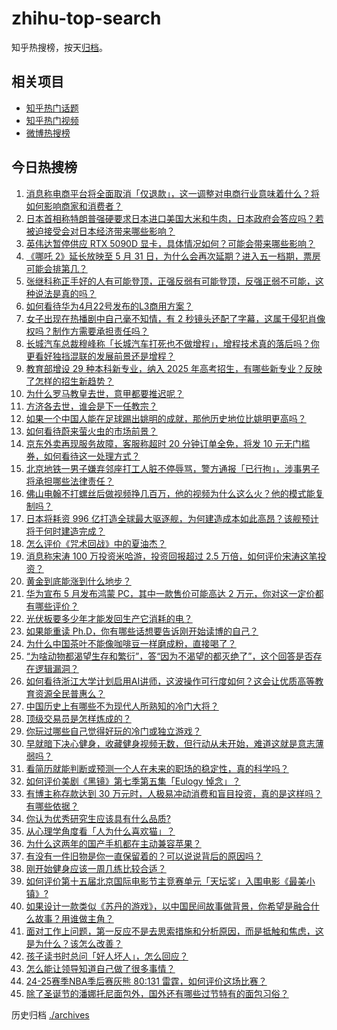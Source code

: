 # zhihu-top-search

知乎热搜榜，按天[归档](./archives)。

## 相关项目

- [知乎热门话题](https://github.com/justjavac/zhihu-trending-hot-questions)
- [知乎热门视频](https://github.com/justjavac/zhihu-trending-hot-video)
- [微博热搜榜](https://github.com/justjavac/weibo-trending-hot-search)

## 今日热搜榜

<!-- BEGIN -->
<!-- 最后更新时间 Wed Apr 23 2025 02:42:48 GMT+0800 (China Standard Time) -->

1. [消息称电商平台将全面取消「仅退款」，这一调整对电商行业意味着什么？将如何影响商家和消费者？](https://www.zhihu.com/search?q=https%3A%2F%2Fapi.zhihu.com%2Fquestions%2F1898080865973662583)
1. [日本首相称特朗普强硬要求日本进口美国大米和牛肉，日本政府会答应吗？若被迫接受会对日本经济带来哪些影响？](https://www.zhihu.com/search?q=https%3A%2F%2Fapi.zhihu.com%2Fquestions%2F1897991291586962197)
1. [英伟达暂停供应 RTX 5090D 显卡，具体情况如何？可能会带来哪些影响？](https://www.zhihu.com/search?q=https%3A%2F%2Fapi.zhihu.com%2Fquestions%2F1897224478980809260)
1. [《哪吒 2》延长放映至 5 月 31 日，为什么会再次延期？进入五一档期，票房可能会排第几？](https://www.zhihu.com/search?q=https%3A%2F%2Fapi.zhihu.com%2Fquestions%2F1897967366580691557)
1. [张继科称正手好的人有可能登顶，正强反弱有可能登顶，反强正弱不可能，这种说法是真的吗？](https://www.zhihu.com/search?q=https%3A%2F%2Fapi.zhihu.com%2Fquestions%2F1897703649792202133)
1. [如何看待华为4月22号发布的L3商用方案？](https://www.zhihu.com/search?q=https%3A%2F%2Fapi.zhihu.com%2Fquestions%2F1898105008437847355)
1. [女子出现在热播剧中自己毫不知情，有 2 秒镜头还配了字幕，这属于侵犯肖像权吗？制作方需要承担责任吗？](https://www.zhihu.com/search?q=https%3A%2F%2Fapi.zhihu.com%2Fquestions%2F1897390300189650991)
1. [长城汽车总裁穆峰称「长城汽车打死也不做增程」，增程技术真的落后吗？你更看好独挡混联的发展前景还是增程？](https://www.zhihu.com/search?q=https%3A%2F%2Fapi.zhihu.com%2Fquestions%2F1897746802142306378)
1. [教育部增设 29 种本科新专业，纳入 2025 年高考招生，有哪些新专业？反映了怎样的招生新趋势？](https://www.zhihu.com/search?q=https%3A%2F%2Fapi.zhihu.com%2Fquestions%2F1897959954473776345)
1. [为什么罗马教皇去世，意甲都要推迟呢？](https://www.zhihu.com/search?q=https%3A%2F%2Fapi.zhihu.com%2Fquestions%2F1897917099034276331)
1. [方济各去世，谁会是下一任教宗？](https://www.zhihu.com/search?q=https%3A%2F%2Fapi.zhihu.com%2Fquestions%2F1897695631277027787)
1. [如果一个中国人能在足球踢出姚明的成就，那他历史地位比姚明更高吗？](https://www.zhihu.com/search?q=https%3A%2F%2Fapi.zhihu.com%2Fquestions%2F1895553554913137801)
1. [如何看待蔚来萤火虫的市场前景？](https://www.zhihu.com/search?q=https%3A%2F%2Fapi.zhihu.com%2Fquestions%2F1897041127921653178)
1. [京东外卖再现服务故障，客服称超时 20 分钟订单全免，将发 10 元无门槛券，如何看待这一处理方式？](https://www.zhihu.com/search?q=https%3A%2F%2Fapi.zhihu.com%2Fquestions%2F1898004011774342680)
1. [北京地铁一男子嫌弃邻座打工人脏不停辱骂，警方通报「已行拘」，涉事男子将承担哪些法律责任？](https://www.zhihu.com/search?q=https%3A%2F%2Fapi.zhihu.com%2Fquestions%2F1897598981221093671)
1. [佛山电翰不打螺丝后做视频挣几百万，他的视频为什么这么火？他的模式能复制吗？](https://www.zhihu.com/search?q=https%3A%2F%2Fapi.zhihu.com%2Fquestions%2F1896626988447391996)
1. [日本将耗资 996 亿打造全球最大驱逐舰，为何建造成本如此高昂？该舰预计将于何时建造完成？](https://www.zhihu.com/search?q=https%3A%2F%2Fapi.zhihu.com%2Fquestions%2F1897611084057264931)
1. [怎么评价《咒术回战》中的夏油杰？](https://www.zhihu.com/search?q=https%3A%2F%2Fapi.zhihu.com%2Fquestions%2F428859226)
1. [消息称宋涛 100 万投资米哈游，投资回报超过 2.5 万倍，如何评价宋涛这笔投资？](https://www.zhihu.com/search?q=https%3A%2F%2Fapi.zhihu.com%2Fquestions%2F1897396503166838751)
1. [黄金到底能涨到什么地步？](https://www.zhihu.com/search?q=https%3A%2F%2Fapi.zhihu.com%2Fquestions%2F1895842686189168614)
1. [华为宣布 5 月发布鸿蒙 PC，其中一款售价可能高达 2 万元，你对这一定价都有哪些评价？](https://www.zhihu.com/search?q=https%3A%2F%2Fapi.zhihu.com%2Fquestions%2F1896159845276696634)
1. [光伏板要多少年才能发回生产它消耗的电？](https://www.zhihu.com/search?q=https%3A%2F%2Fapi.zhihu.com%2Fquestions%2F8943495780)
1. [如果能重读 Ph.D，你有哪些话想要告诉刚开始读博的自己？](https://www.zhihu.com/search?q=https%3A%2F%2Fapi.zhihu.com%2Fquestions%2F1896287526882341948)
1. [为什么中国茶叶不能像咖啡豆一样磨成粉，直接喝了？](https://www.zhihu.com/search?q=https%3A%2F%2Fapi.zhihu.com%2Fquestions%2F1895171499788304397)
1. [“为啥动物都渴望生存和繁衍”，答“因为不渴望的都灭绝了”，这个回答是否存在逻辑漏洞？](https://www.zhihu.com/search?q=https%3A%2F%2Fapi.zhihu.com%2Fquestions%2F1897613537007863518)
1. [如何看待浙江大学计划启用AI讲师，这波操作可行度如何？这会让优质高等教育资源全民普惠么？](https://www.zhihu.com/search?q=https%3A%2F%2Fapi.zhihu.com%2Fquestions%2F1894388607655068671)
1. [中国历史上有哪些不为现代人所熟知的冷门大将？](https://www.zhihu.com/search?q=https%3A%2F%2Fapi.zhihu.com%2Fquestions%2F27572823)
1. [顶级交易员是怎样炼成的？](https://www.zhihu.com/search?q=https%3A%2F%2Fapi.zhihu.com%2Fquestions%2F399717101)
1. [你玩过哪些自己觉得好玩的冷门或独立游戏？](https://www.zhihu.com/search?q=https%3A%2F%2Fapi.zhihu.com%2Fquestions%2F13211876346)
1. [早就暗下决心健身，收藏健身视频无数，但行动从未开始，难道这就是意志薄弱吗？](https://www.zhihu.com/search?q=https%3A%2F%2Fapi.zhihu.com%2Fquestions%2F1895155658862593720)
1. [看简历就能判断或预测一个人在未来的职场的稳定性，真的科学吗？](https://www.zhihu.com/search?q=https%3A%2F%2Fapi.zhihu.com%2Fquestions%2F591909441)
1. [如何评价美剧《黑镜》第七季第五集「Eulogy 悼念」？](https://www.zhihu.com/search?q=https%3A%2F%2Fapi.zhihu.com%2Fquestions%2F1894065695983118150)
1. [有博主称存款达到 30 万元时，人极易冲动消费和盲目投资，真的是这样吗？有哪些依据？](https://www.zhihu.com/search?q=https%3A%2F%2Fapi.zhihu.com%2Fquestions%2F1897028991606550872)
1. [你认为优秀研究生应该具有什么品质?](https://www.zhihu.com/search?q=https%3A%2F%2Fapi.zhihu.com%2Fquestions%2F1895407676999046174)
1. [从心理学角度看「人为什么喜欢猫」？](https://www.zhihu.com/search?q=https%3A%2F%2Fapi.zhihu.com%2Fquestions%2F7990404732)
1. [为什么这两年的国产手机都在主动兼容苹果？](https://www.zhihu.com/search?q=https%3A%2F%2Fapi.zhihu.com%2Fquestions%2F1897598598134354905)
1. [有没有一件旧物是你一直保留着的？可以说说背后的原因吗？](https://www.zhihu.com/search?q=https%3A%2F%2Fapi.zhihu.com%2Fquestions%2F1897960701030527457)
1. [刚开始健身应该一周几练比较合适？](https://www.zhihu.com/search?q=https%3A%2F%2Fapi.zhihu.com%2Fquestions%2F13832463635)
1. [如何评价第十五届北京国际电影节主竞赛单元「天坛奖」入围电影《最美小镇》?](https://www.zhihu.com/search?q=https%3A%2F%2Fapi.zhihu.com%2Fquestions%2F1896290760476820766)
1. [如果设计一款类似《苏丹的游戏》，以中国民间故事做背景，你希望是融合什么故事？用谁做主角？](https://www.zhihu.com/search?q=https%3A%2F%2Fapi.zhihu.com%2Fquestions%2F1896586158235964120)
1. [面对工作上问题，第一反应不是去思索措施和分析原因，而是抵触和焦虑，这是为什么？该怎么改善？](https://www.zhihu.com/search?q=https%3A%2F%2Fapi.zhihu.com%2Fquestions%2F1895434198497601116)
1. [孩子读书时总问「好人坏人」，怎么回应？](https://www.zhihu.com/search?q=https%3A%2F%2Fapi.zhihu.com%2Fquestions%2F1891631147177453186)
1. [怎么能让领导知道自己做了很多事情？](https://www.zhihu.com/search?q=https%3A%2F%2Fapi.zhihu.com%2Fquestions%2F1893585180855353809)
1. [24-25赛季NBA季后赛灰熊 80:131 雷霆，如何评价这场比赛？](https://www.zhihu.com/search?q=https%3A%2F%2Fapi.zhihu.com%2Fquestions%2F1897458161255948940)
1. [除了圣诞节的潘娜托尼面包外，国外还有哪些过节特有的面包习俗？](https://www.zhihu.com/search?q=https%3A%2F%2Fapi.zhihu.com%2Fquestions%2F1895488918541014462)

<!-- END -->

历史归档 [./archives](./archives)
